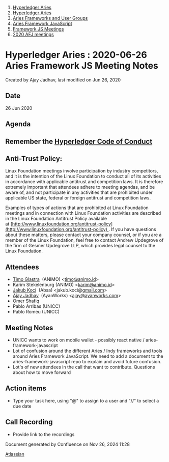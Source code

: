 1. [Hyperledger Aries](index.html)
2. [Hyperledger Aries](Hyperledger-Aries_18481154.html)
3. [Aries Frameworks and User Groups](Aries-Frameworks-and-User-Groups_18481290.html)
4. [Aries Framework JavaScript](Aries-Framework-JavaScript_18482463.html)
5. [Framework JS Meetings](Framework-JS-Meetings_18482467.html)
6. [2020 AFJ meetings](2020-AFJ-meetings_18513105.html)

# Hyperledger Aries : 2020-06-26 Aries Framework JS Meeting Notes

Created by Ajay Jadhav, last modified on Jun 26, 2020

## Date

26 Jun 2020

## Agenda

## Remember the [Hyperledger Code of Conduct](https://lf-hyperledger.atlassian.net/wiki/display/HYP/Hyperledger+Code+of+Conduct)

## Anti-Trust Policy:

Linux Foundation meetings involve participation by industry competitors, and it is the intention of the Linux Foundation to conduct all of its activities in accordance with applicable antitrust and competition laws. It is therefore extremely important that attendees adhere to meeting agendas, and be aware of, and not participate in any activities that are prohibited under applicable US state, federal or foreign antitrust and competition laws.

Examples of types of actions that are prohibited at Linux Foundation meetings and in connection with Linux Foundation activities are described in the Linux Foundation Antitrust Policy available at [http://www.linuxfoundation.org/antitrust-policy](http://www.linuxfoundation.org/antitrust-policy) . If you have questions about these matters, please contact your company counsel, or if you are a member of the Linux Foundation, feel free to contact Andrew Updegrove of the firm of Gesmer Updegrove LLP, which provides legal counsel to the Linux Foundation.

## Attendees

- [Timo Glastra](https://lf-hyperledger.atlassian.net/wiki/people/5f64a069a1048d0069073500?ref=confluence)  (ANIMO) &lt;timo@animo.id&gt;
- Karim Stekelenburg (ANIMO) &lt;karim@animo.id&gt;
- [Jakub Koci](https://lf-hyperledger.atlassian.net/wiki/people/557058:a09deeb2-174a-4e43-9fd0-890f4d055dd5?ref=confluence)  (Absa) &lt;jakub.koci@[gmail.com](http://gmail.com)&gt;
- [Ajay Jadhav](https://lf-hyperledger.atlassian.net/wiki/people/557058:4c9b11a5-2616-4abe-af94-bbc11c984654?ref=confluence)  (AyanWorks) &lt;ajay@ayanworks.com&gt;
- Omer Shafiq
- Pablo Arribas (UNICC)
- Pablo Romeu (UNICC)

## Meeting Notes

- UNICC wants to work on mobile wallet - possibly react native / aries-framework-javascript
- Lot of confusion around the different Aries / Indy frameworks and tools around Aries Framework JavaScript. We need to add a document to the aries-framework-javascript repo to explain and avoid future confusion.
- Lot's of new attendees in the call that want to contribute. Questions about how to move forward

## Action items

- Type your task here, using "@" to assign to a user and "//" to select a due date

## Call Recording

- Provide link to the recordings

Document generated by Confluence on Nov 26, 2024 11:28

[Atlassian](http://www.atlassian.com/)
